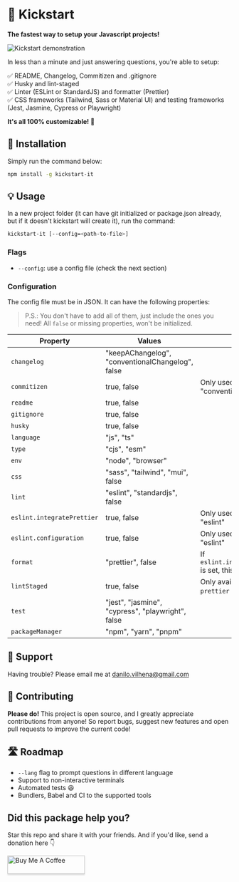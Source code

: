 # 🚀 Kickstart
**The fastest way to setup your Javascript projects!**

![Kickstart demonstration](https://github.com/danilovilhena/kickstart-it/assets/54288190/3432eb44-a96c-4431-a87c-476e257a02f3)

In less than a minute and just answering questions, you're able to setup:

✅ README, Changelog, Commitizen and .gitignore<br>
✅ Husky and lint-staged<br>
✅ Linter (ESLint or StandardJS) and formatter (Prettier)<br>
✅ CSS frameworks (Tailwind, Sass or Material UI) and testing frameworks (Jest, Jasmine, Cypress or Playwright)

**It's all 100% customizable! 🎉** 

## 🔧 Installation

Simply run the command below:
```sh
npm install -g kickstart-it
```

## 💡 Usage

In a new project folder (it can have git initialized or package.json already, but if it doesn't kickstart will create it), run the command:
```sh
kickstart-it [--config=<path-to-file>]
```

### Flags

- `--config`: use a config file (check the next section) 

### Configuration
The config file must be in JSON. It can have the following properties:

> P.S.: You don't have to add all of them, just include the ones you need! All `false` or missing properties, won't be initialized.

| Property | Values | Note |
| -------- | ------ | ----------- |
| `changelog` | "keepAChangelog", "conventionalChangelog", false  | |
| `commitizen` | true, false | Only used if `changelog` is "conventionalChangelog" |
| `readme` | true, false | |
| `gitignore` | true, false | |
| `husky` | true, false | |
| `language` | "js", "ts" | |
| `type` | "cjs", "esm" | |
| `env` | "node", "browser" | |
| `css` | "sass", "tailwind", "mui", false | |
| `lint` | "eslint", "standardjs", false | |
| `eslint.integratePrettier` | true, false | Only used if `lint` is set to "eslint" |
| `eslint.configuration` | true, false | Only used if `lint` is set to "eslint"  |
| `format` | "prettier", false | If `eslint.integratePrettier` is set, this is unnecessary |
| `lintStaged` | true, false | Only available if `lint` or `prettier` is set |
| `test` | "jest", "jasmine", "cypress", "playwright", false | |
| `packageManager` | "npm", "yarn", "pnpm" | |


## 💬 Support
Having trouble? Please email me at danilo.vilhena@gmail.com

## 👥 Contributing

**Please do!** This project is open source, and I greatly appreciate contributions from anyone! So report bugs, suggest new features and open pull requests to improve the current code!

## 🛣️ Roadmap

- `--lang` flag to prompt questions in different language
- Support to non-interactive terminals
- Automated tests 😆
- Bundlers, Babel and CI to the supported tools

## Did this package help you?
Star this repo and share it with your friends. And if you'd like, send a donation here 👇

<a href="https://www.buymeacoffee.com/danvilhena" target="_blank"><img src="https://www.buymeacoffee.com/assets/img/custom_images/orange_img.png" alt="Buy Me A Coffee" style="height: 41px !important;width: 174px !important;box-shadow: 0px 3px 2px 0px rgba(190, 190, 190, 0.5) !important;-webkit-box-shadow: 0px 3px 2px 0px rgba(190, 190, 190, 0.5) !important;" ></a>
